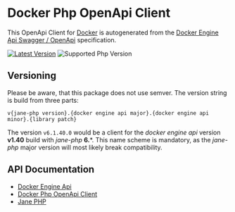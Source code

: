 # Docker Php OpenApi Client

This OpenApi Client for [Docker](https://www.docker.com) is autogenerated from the [Docker Engine Api Swagger / OpenApi](https://docs.docker.com/engine/api/v1.40/) specification.

<a href="https://github.com/DockerPhpClient/OpenApi/releases"><img src="https://img.shields.io/github/v/release/DockerPhpClient/OpenApi?sort=semver&style=flat" alt="Latest Version"></img></a>
<img src="https://img.shields.io/packagist/php-v/docker-client/open-api?style=flat" alt="Supported Php Version"></img>

## Versioning
Please be aware, that this package does not use semver. The version string is build from three parts:

```v{jane-php version}.{docker engine api major}.{docker engine api minor}.{library patch}```

The version ```v6.1.40.0``` would be a client for the *docker engine api* version **v1.40** build with *jane-php* **6.***.
This name scheme is mandatory, as the *jane-php* major version will most likely break compatibility.  

## API Documentation
- [Docker Engine Api](https://docs.docker.com/engine/api/v1.40/)
- [Docker Php OpenApi Client](https://dockerphpclient.github.io/OpenApi/v6.1.40/index.html)
- [Jane PHP](https://jane.readthedocs.io/en/latest/)
 
